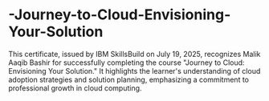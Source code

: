 # -Journey-to-Cloud-Envisioning-Your-Solution
This certificate, issued by IBM SkillsBuild on July 19, 2025, recognizes Malik Aaqib Bashir for successfully completing the course "Journey to Cloud: Envisioning Your Solution." It highlights the learner's understanding of cloud adoption strategies and solution planning, emphasizing a commitment to professional growth in cloud computing. 
